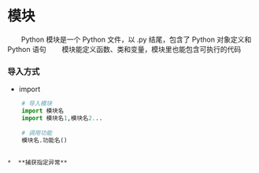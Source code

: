 # 模块
&emsp;&emsp;Python 模块是一个 Python 文件，以 .py 结尾，包含了 Python 对象定义和 Python 语句
&emsp;&emsp;模块能定义函数、类和变量，模块里也能包含可执行的代码

### 导入方式
*  import


```python
    # 导入模块
    import 模块名
    import 模块名1,模块名2...
    
    # 调用功能
    模块名.功能名()

```




```

*  **捕获指定异常**


